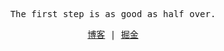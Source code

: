 <p align="center">
  <samp>
    <span>The first step is as good as half over.</span>
  </samp>
</p>

<p align="center">
  <samp>
    <a href="https://mzhujihui.github.io">博客</a> |
    <a href="https://juejin.cn/user/184373686320776">掘金</a>
  </samp>
</p>
